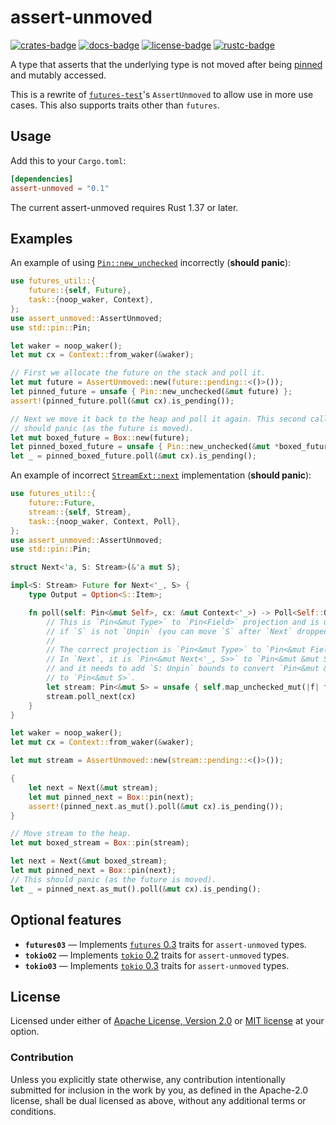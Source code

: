 # assert-unmoved

[![crates-badge]][crates-url]
[![docs-badge]][docs-url]
[![license-badge]][license]
[![rustc-badge]][rustc-url]

[crates-badge]: https://img.shields.io/crates/v/assert-unmoved.svg
[crates-url]: https://crates.io/crates/assert-unmoved
[docs-badge]: https://docs.rs/assert-unmoved/badge.svg
[docs-url]: https://docs.rs/assert-unmoved
[license-badge]: https://img.shields.io/badge/license-Apache--2.0%20OR%20MIT-blue.svg
[license]: #license
[rustc-badge]: https://img.shields.io/badge/rustc-1.37+-lightgray.svg
[rustc-url]: https://blog.rust-lang.org/2019/08/15/Rust-1.37.0.html

A type that asserts that the underlying type is not moved after being [pinned][pin]
and mutably accessed.

This is a rewrite of [`futures-test`](https://docs.rs/futures-test)'s
`AssertUnmoved` to allow use in more use cases. This also supports traits
other than `futures`.

## Usage

Add this to your `Cargo.toml`:

```toml
[dependencies]
assert-unmoved = "0.1"
```

The current assert-unmoved requires Rust 1.37 or later.

## Examples

An example of using [`Pin::new_unchecked`] incorrectly (**should panic**):

```rust
use futures_util::{
    future::{self, Future},
    task::{noop_waker, Context},
};
use assert_unmoved::AssertUnmoved;
use std::pin::Pin;

let waker = noop_waker();
let mut cx = Context::from_waker(&waker);

// First we allocate the future on the stack and poll it.
let mut future = AssertUnmoved::new(future::pending::<()>());
let pinned_future = unsafe { Pin::new_unchecked(&mut future) };
assert!(pinned_future.poll(&mut cx).is_pending());

// Next we move it back to the heap and poll it again. This second call
// should panic (as the future is moved).
let mut boxed_future = Box::new(future);
let pinned_boxed_future = unsafe { Pin::new_unchecked(&mut *boxed_future) };
let _ = pinned_boxed_future.poll(&mut cx).is_pending();
```

An example of incorrect [`StreamExt::next`] implementation (**should panic**):

```rust
use futures_util::{
    future::Future,
    stream::{self, Stream},
    task::{noop_waker, Context, Poll},
};
use assert_unmoved::AssertUnmoved;
use std::pin::Pin;

struct Next<'a, S: Stream>(&'a mut S);

impl<S: Stream> Future for Next<'_, S> {
    type Output = Option<S::Item>;

    fn poll(self: Pin<&mut Self>, cx: &mut Context<'_>) -> Poll<Self::Output> {
        // This is `Pin<&mut Type>` to `Pin<Field>` projection and is unsound
        // if `S` is not `Unpin` (you can move `S` after `Next` dropped).
        //
        // The correct projection is `Pin<&mut Type>` to `Pin<&mut Field>`.
        // In `Next`, it is `Pin<&mut Next<'_, S>>` to `Pin<&mut &mut S>`,
        // and it needs to add `S: Unpin` bounds to convert `Pin<&mut &mut S>`
        // to `Pin<&mut S>`.
        let stream: Pin<&mut S> = unsafe { self.map_unchecked_mut(|f| f.0) };
        stream.poll_next(cx)
    }
}

let waker = noop_waker();
let mut cx = Context::from_waker(&waker);

let mut stream = AssertUnmoved::new(stream::pending::<()>());

{
    let next = Next(&mut stream);
    let mut pinned_next = Box::pin(next);
    assert!(pinned_next.as_mut().poll(&mut cx).is_pending());
}

// Move stream to the heap.
let mut boxed_stream = Box::pin(stream);

let next = Next(&mut boxed_stream);
let mut pinned_next = Box::pin(next);
// This should panic (as the future is moved).
let _ = pinned_next.as_mut().poll(&mut cx).is_pending();
```

## Optional features

* **`futures03`** — Implements [`futures` 0.3](https://docs.rs/futures/0.3) traits for `assert-unmoved` types.
* **`tokio02`** — Implements [`tokio` 0.2](https://docs.rs/tokio/0.2) traits for `assert-unmoved` types.
* **`tokio03`** — Implements [`tokio` 0.3](https://docs.rs/tokio/0.3) traits for `assert-unmoved` types.

[`Pin::new_unchecked`]: https://doc.rust-lang.org/nightly/std/pin/struct.Pin.html#method.new_unchecked
[`StreamExt::next`]: https://docs.rs/futures/0.3/futures/stream/trait.StreamExt.html#method.next
[pin]: https://doc.rust-lang.org/nightly/std/pin/index.html

## License

Licensed under either of [Apache License, Version 2.0](LICENSE-APACHE) or [MIT license](LICENSE-MIT) at your option.

### Contribution

Unless you explicitly state otherwise, any contribution intentionally submitted for inclusion in the work by you, as defined in the Apache-2.0 license, shall be dual licensed as above, without any additional terms or conditions.

